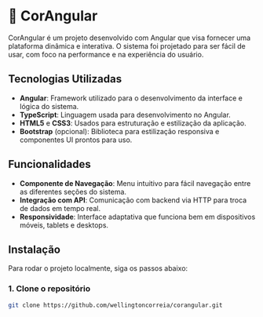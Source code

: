 # 🎨 CorAngular

CorAngular é um projeto desenvolvido com Angular que visa fornecer uma plataforma dinâmica e interativa. O sistema foi projetado para ser fácil de usar, com foco na performance e na experiência do usuário.

## Tecnologias Utilizadas

- **Angular**: Framework utilizado para o desenvolvimento da interface e lógica do sistema.
- **TypeScript**: Linguagem usada para desenvolvimento no Angular.
- **HTML5** e **CSS3**: Usados para estruturação e estilização da aplicação.
- **Bootstrap** (opcional): Biblioteca para estilização responsiva e componentes UI prontos para uso.

## Funcionalidades

- **Componente de Navegação**: Menu intuitivo para fácil navegação entre as diferentes seções do sistema.
- **Integração com API**: Comunicação com backend via HTTP para troca de dados em tempo real.
- **Responsividade**: Interface adaptativa que funciona bem em dispositivos móveis, tablets e desktops.

## Instalação

Para rodar o projeto localmente, siga os passos abaixo:

### 1. Clone o repositório

```bash
git clone https://github.com/wellingtoncorreia/corangular.git
